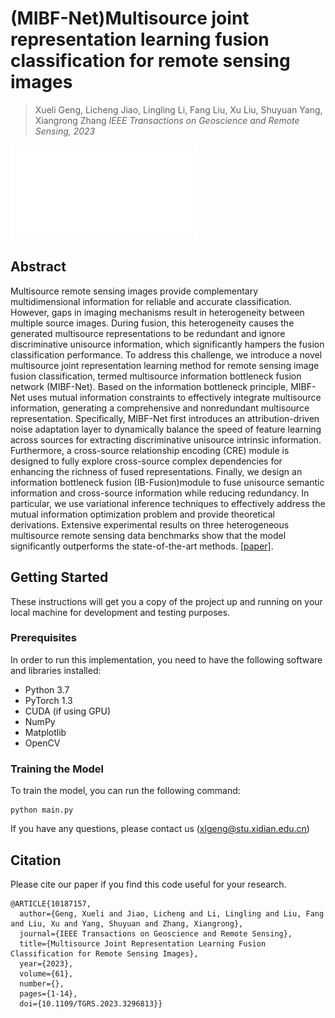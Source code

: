 # (MIBF-Net)Multisource joint representation learning fusion classification for remote sensing images

> Xueli Geng, Licheng Jiao, Lingling Li, Fang Liu, Xu Liu, Shuyuan Yang, Xiangrong Zhang
> *IEEE Transactions on Geoscience and Remote Sensing, 2023*

![fig24](img/framework.pdf)
## Abstract

Multisource remote sensing images provide complementary multidimensional information for reliable and accurate classification. However, gaps in imaging mechanisms result in heterogeneity between multiple source images. During fusion, this
heterogeneity causes the generated multisource representations to
be redundant and ignore discriminative unisource information,
which significantly hampers the fusion classification performance.
To address this challenge, we introduce a novel multisource joint
representation learning method for remote sensing image fusion
classification, termed multisource information bottleneck fusion
network (MIBF-Net). Based on the information bottleneck principle, MIBF-Net uses mutual information constraints to effectively
integrate multisource information, generating a comprehensive and nonredundant multisource representation. Specifically,
MIBF-Net first introduces an attribution-driven noise adaptation
layer to dynamically balance the speed of feature learning
across sources for extracting discriminative unisource intrinsic
information. Furthermore, a cross-source relationship encoding
(CRE) module is designed to fully explore cross-source complex
dependencies for enhancing the richness of fused representations. Finally, we design an information bottleneck fusion (IB-Fusion)module to fuse unisource semantic information and cross-source information while reducing redundancy. In particular, we use variational inference techniques to effectively address the mutual information optimization problem and provide theoretical derivations. Extensive experimental results on three heterogeneous multisource remote sensing data benchmarks show that the model significantly outperforms the state-of-the-art methods.
[[paper]](https://ieeexplore.ieee.org/abstract/document/10187157). 

## Getting Started

These instructions will get you a copy of the project up and running on your local machine for development and testing purposes.


### Prerequisites

In order to run this implementation, you need to have the following software and libraries installed:

- Python 3.7
- PyTorch 1.3
- CUDA (if using GPU)
- NumPy
- Matplotlib
- OpenCV


### Training the Model

To train the model, you can run the following command:

```
python main.py
```

If you have any questions, please contact us (xlgeng@stu.xidian.edu.cn)



## Citation

Please cite our paper if you find this code useful for your research.

```
@ARTICLE{10187157,
  author={Geng, Xueli and Jiao, Licheng and Li, Lingling and Liu, Fang and Liu, Xu and Yang, Shuyuan and Zhang, Xiangrong},
  journal={IEEE Transactions on Geoscience and Remote Sensing}, 
  title={Multisource Joint Representation Learning Fusion Classification for Remote Sensing Images}, 
  year={2023},
  volume={61},
  number={},
  pages={1-14},
  doi={10.1109/TGRS.2023.3296813}}
```
